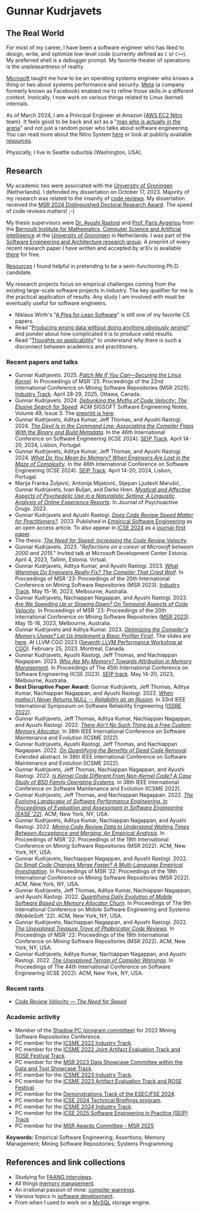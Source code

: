 # Gunnar Kudrjavets

## The Real World

For most of my career, I have been a software engineer who has liked to design, write, and optimize low-level code (currently defined as `C` or `C++`).
My preferred shell is a debugger prompt.
My favorite theater of operations is the unpleasantness of reality.

[Microsoft](https://www.microsoft.com/en-us/) taught me how to be an operating systems engineer who knows a thing or two about systems performance and security.
[Meta](https://www.meta.com/) (a company formerly known as Facebook) enabled me to refine those skills in a different context.
Ironically, I now work on various things related to Linux (kernel) internals.

As of March 2024, I am a Principal Engineer at Amazon ([AWS EC2 Nitro](https://aws.amazon.com/ec2/nitro/) team).
It feels good to be back and act as a "[man who is actually in the arena](https://www.goodreads.com/quotes/7-it-is-not-the-critic-who-counts-not-the-man)" and not just a random poser who talks about software engineering.
You can read more about the Nitro System [here](https://docs.aws.amazon.com/whitepapers/latest/security-design-of-aws-nitro-system/security-design-of-aws-nitro-system.html) or look at publicly available [resources](nitro.md).

Physically, I live in Seattle suburbia (Washington, USA).

## Research

My academic ties were associated with the [University of Groningen](https://search-rug.github.io/) (Netherlands).
I defended my dissertation on October 17, 2023.
Majority of my research was related to the insanity of [code reviews](cr.md).
My dissertation received the [MSR 2024 Distinguished Doctoral Research Award](https://2024.msrconf.org/track/msr-2024-msr-awards).
The speed of code reviews matters! ;-)

My thesis supervisors were [Dr. Ayushi Rastogi](https://ayushirastogi.github.io/) and [Prof. Paris Avgeriou](https://www.cs.rug.nl/~paris/) from the [Bernoulli Institute for Mathematics, Computer Science and Artificial Intelligence](https://www.rug.nl/research/bernoulli/) at the [University of Groningen](https://www.rug.nl/) in Netherlands.
I was part of the [Software Engineering and Architecture research group](https://search-rug.github.io/).
A preprint of every recent research paper I have written and accepted by arXiv is available [there](https://arxiv.org/search/cs?searchtype=author&query=Kudrjavets,+G) for free.

[Resources](resources.md) I found helpful in pretending to be a semi-functioning Ph.D. candidate.

My research projects focus on empirical challenges coming from the existing large-scale software projects in industry.
The key qualifier for me is the practical application of results.
Any study I am involved with must be eventually useful for software engineers.

- Niklaus Wirth's "[A Plea for Lean Software](https://people.inf.ethz.ch/wirth/Articles/LeanSoftware.pdf)" is still one of my favorite CS papers.
- Read "[Producing wrong data without doing anything obviously wrong!](https://dl.acm.org/doi/10.1145/1508244.1508275)" and ponder about how complicated it is to produce valid results.
- Read "[Thoughts on applicability](https://doi.org/10.1016/j.jss.2024.112086)" to understand why there is such a disconnect between academics and practitioners.

### Recent papers and talks

- Gunnar Kudrjavets. 2025. *[Patch Me If You Can—Securing the Linux Kernel](preprints/Patch_me_if_you_can_MSR_2025.pdf)*. In Proceedings of MSR '25: Proceedings of the 22nd International Conference on Mining Software Repositories (MSR 2025). [Industry Track](https://2025.msrconf.org/track/msr-2025-industry-track). April 28-29, 2025, Ottawa, Canada.
- Gunnar Kudrjavets. 2024. *[Debunking the Myths of Code Velocity: The Elusive Search for Speed](https://dl.acm.org/doi/10.1145/3672089.3672098)*. ACM SIGSOFT Software Engineering Notes, Volume 49, Issue 3. The [preprint is here](preprints/Debunking_the_Myths_of_Code_Velocity_The_Elusive_Search_for_Speed.pdf).
- Gunnar Kudrjavets, Aditya Kumar, Jeff Thomas, and Ayushi Rastogi. 2024.  *[The Devil Is in the Command Line: Associating the Compiler Flags With the Binary and Build Metadata](https://arxiv.org/abs/2312.13463)*. In the 46th International Conference on Software Engineering (ICSE 2024). [SEIP Track](https://conf.researchr.org/track/icse-2024/icse-2024-software-engineering-in-practice). April 14-20, 2024, Lisbon, Portugal.
- Gunnar Kudrjavets, Aditya Kumar, Jeff Thomas, and Ayushi Rastogi. 2024.  *[What Do You Mean by Memory? When Engineers Are Lost in the Maze of Complexity](https://arxiv.org/abs/2312.13462)*. In the 46th International Conference on Software Engineering (ICSE 2024). [SEIP Track](https://conf.researchr.org/track/icse-2024/icse-2024-software-engineering-in-practice). April 14-20, 2024, Lisbon, Portugal.
- Marija Franka Žuljević, Antonija Mijatović, Stjepan Ljudevit Marušić, Gunnar Kudrjavets, Ivan Buljan, and Darko Hren. *[Mystical and Affective Aspects of Psychedelic Use in a Naturalistic Setting: A Linguistic Analysis of Online Experience Reports](https://doi.org/10.1080/02791072.2023.2274382)*. In Journal of Psychoactive Drugs. 2023.
- Gunnar Kudrjavets and Ayushi Rastogi. *[Does Code Review Speed Matter for Practitioners?](https://doi.org/10.1007/s10664-023-10401-z)*. 2023. Published in [Empirical Software Engineering](https://www.springer.com/journal/10664/) as an open access article. To also appear in [ICSE 2024](https://conf.researchr.org/home/icse-2024) as a [journal-first paper](https://conf.researchr.org/track/icse-2024/icse-2024-journal-first-papers).
- The thesis: *[The Need for Speed: Increasing the Code Review Velocity](https://research.rug.nl/en/publications/the-need-for-speed-increasing-the-code-review-velocity)*.
- Gunnar Kudrjavets. 2023. "*Reflections on a career at Microsoft between 2000 and
2015*." Invited talk at Microsoft Development Center Estonia. April 4, 2023, Tallinn, Estonia. Virtual.
- Gunnar Kudrjavets, Aditya Kumar, and Ayushi Rastogi. 2023. *[What Warnings Do Engineers Really Fix? The Compiler That Cried Wolf](preprints/What_Warnings_Do_Engineers_Really_Fix.pdf)*. In Proceedings of MSR '23: Proceedings of the 20th International Conference on Mining Software Repositories (MSR 2023). [Industry Track](https://conf.researchr.org/track/msr-2023/msr-2023-industry-track). May 15-16, 2023, Melbourne, Australia.
- Gunnar Kudrjavets, Nachiappan Nagappan, and Ayushi Rastogi. 2023. *[Are We Speeding Up or Slowing Down? On Temporal Aspects of Code Velocity](https://arxiv.org/abs/2303.04293)*. In Proceedings of MSR '23: Proceedings of the 20th International Conference on Mining Software Repositories ([MSR 2023](https://conf.researchr.org/track/msr-2023/msr-2023-technical-papers)). May 15-16, 2023, Melbourne, Australia.
- Gunnar Kudrjavets and Aditya Kumar. 2023. *[Optimizing the Compiler's Memory Usage? Let Us Implement a Basic Profiler First!](preprints/llvm-cgo-2023.pdf)*. The slides are [here](preprints/LLVM-CGO-2023-slides.pdf). At LLVM CGO 2023 ([Seventh LLVM Performance Workshop at CGO](https://llvm.org/devmtg/2023-02-25/)). February 25, 2023. Montreal, Canada.
- Gunnar Kudrjavets, Ayushi Rastogi, Jeff Thomas, and Nachiappan Nagappan. 2023. *[Who Ate My Memory? Towards Attribution in Memory Management](https://arxiv.org/abs/2212.11866)*. In Proceedings of The 45th International Conference on Software Engineering (ICSE 2023). [SEIP track](https://conf.researchr.org/track/icse-2023/icse-2023-SEIP). May 14-20, 2023, Melbourne, Australia.
- **Best Disruptive Paper Award:** Gunnar Kudrjavets, Jeff Thomas, Aditya Kumar, Nachiappan Nagappan, and Ayushi Rastogi. 2022. *[When malloc() Never Returns NULL -- Reliability as an Illusion](https://arxiv.org/abs/2208.08484)*. In 33rd IEEE International Symposium on Software Reliability Engineering ([ISSRE 2022](https://issre2022.github.io/)).
- Gunnar Kudrjavets, Jeff Thomas, Aditya Kumar, Nachiappan Nagappan, and Ayushi Rastogi. 2022. *[There Ain’t No Such Thing as a
Free Custom Memory Allocator](https://arxiv.org/abs/2206.11728)*. In 38th IEEE International Conference on Software Maintenance and Evolution (ICSME 2022).
- Gunnar Kudrjavets, Ayushi Rastogi, Jeff Thomas, and Nachiappan Nagappan. 2022. *[On Quantifying the Benefits of Dead Code Removal](https://hal.archives-ouvertes.fr/hal-03704335)*. Extended abstract. In 38th IEEE International Conference on Software Maintenance and Evolution (ICSME 2022).
- Gunnar Kudrjavets, Jeff Thomas, Nachiappan Nagappan, and Ayushi Rastogi. 2022. *[Is Kernel Code Different From Non-Kernel Code? A Case Study of BSD Family Operating Systems](https://arxiv.org/abs/2206.05616)*. In 38th IEEE International Conference on Software Maintenance and Evolution (ICSME 2022).
- Gunnar Kudrjavets, Jeff Thomas, and Nachiappan Nagappan. 2022. *[The Evolving Landscape of Software Performance Engineering. In Proceedings of Evaluation and Assessment in Software Engineering (EASE '22)](https://arxiv.org/abs/2205.02950)*. ACM, New York, NY, USA.
- Gunnar Kudrjavets, Aditya Kumar, Nachiappan Nagappan, and Ayushi Rastogi. 2022. *[Mining Code Review Data to Understand Waiting Times Between Acceptance and Merging: An Empirical Analysis](https://arxiv.org/abs/2203.05048)*. In Proceedings of MSR '22: Proceedings of the 19th International Conference on Mining Software Repositories (MSR 2022). ACM, New York, NY, USA.
- Gunnar Kudrjavets, Nachiappan Nagappan, and Ayushi Rastogi. 2022. *[Do Small Code Changes Merge Faster? A Multi-Language Empirical Investigation](https://arxiv.org/abs/2203.05045)*. In Proceedings of MSR '22: Proceedings of the 19th International Conference on Mining Software Repositories (MSR 2022). ACM, New York, NY, USA.
- Gunnar Kudrjavets, Jeff Thomas, Aditya Kumar, Nachiappan Nagappan, and Ayushi Rastogi. 2022. *[Quantifying Daily Evolution of Mobile Software Based on Memory Allocator Churn](https://arxiv.org/abs/2203.04394)*. In Proceedings of The 9th International Conference on Mobile Software Engineering and Systems (MobileSoft '22). ACM, New York, NY, USA.
- Gunnar Kudrjavets, Nachiappan Nagappan, and Ayushi Rastogi. 2022. *[The Unexplored Treasure Trove of Phabricator Code Reviews](http://arxiv.org/abs/2203.07473)*. In Proceedings of MSR '22: Proceedings of the 19th International Conference on Mining Software Repositories (MSR 2022). ACM, New York, NY, USA.
- Gunnar Kudrjavets, Aditya Kumar, Nachiappan Nagappan, and Ayushi Rastogi. 2022. *[The Unexplored Terrain of Compiler Warnings](https://arxiv.org/abs/2201.10599)*. In Proceedings of The 44th International Conference on Software Engineering (ICSE 2022). ACM, New York, NY, USA.

### Recent rants

- *[Code Review Velocity — The Need for Speed](https://medium.com/@gunnarku/205bd10dd787)*

### Academic activity

- Member of the [Shadow PC (program committee)](https://conf.researchr.org/track/msr-2022/msr-2022-shadow-pc) for 2022 Mining Software Repositories Conference.
- PC member for the [ICSME 2022 Industry Track](https://cyprusconferences.org/icsme2022/call-for-industry-track/).
- PC member for the [ICSME 2022 Joint Artifact Evaluation Track and ROSE Festival Track](https://cyprusconferences.org/icsme2022/call-for-joint-artifact-evaluation-track-and-rose-festival-track/).
- PC member for the [MSR 2023 Data Showcase Committee within the Data and Tool Showcase Track](https://conf.researchr.org/track/msr-2023/msr-2023-data-showcase).
- PC member for the [ICSME 2023 Industry Track](https://conf.researchr.org/track/icsme-2023/icsme-2023-industry-track).
- PC member for the [ICSME 2023 Artifact Evaluation Track and ROSE Festival](https://conf.researchr.org/track/icsme-2023/icsme-2023-artifact-evaluation-track-and-rose-festival).
- PC member for the [Demonstrations Track of the ESEC/FSE 2024](https://2024.esec-fse.org/track/fse-2024-demonstrations).
- PC member for the [ICSE 2024 Technical Briefings program](https://conf.researchr.org/track/icse-2024/icse-2024-technical-briefings).
- PC member for the [ICSME 2024 Industry Track](https://conf.researchr.org/track/icsme-2024/icsme-2024-industry-track).
- PC member for the [ICSE 2025 Software Engineering in Practice (SEIP) Track](https://conf.researchr.org/track/icse-2025/icse-2025-software-engineering-in-practice)
- PC member for the [MSR Awards Committee - MSR 2025](https://2025.msrconf.org/committee/msr-2025-msr-awards-msr-awards-committee)

**Keywords:** Empirical Software Engineering; Assertions; Memory Management; Mining Software Repositories; Systems Programming

## References and link collections

- Studying for [FAANG interviews](interviewing.md).
- All things [memory management](memory.md).
- An irrational passion of mine: [compiler warnings](warnings.md).
- Various topics in [software development](software.md).
- From when I used to work on a [MySQL](mysql.md) storage engine.

